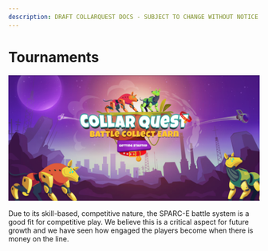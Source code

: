 ```yaml
---
description: DRAFT COLLARQUEST DOCS - SUBJECT TO CHANGE WITHOUT NOTICE.
---
```


# Tournaments

![CollarQuest a Metaverse Play2Earn Ecosystem](<../../../../.gitbook/assets/image (4).png>)

Due to its skill-based, competitive nature, the SPARC-E battle system is a good fit for competitive play. We believe this is a critical aspect for future growth and we have seen how engaged the players become when there is money on the line.&#x20;
